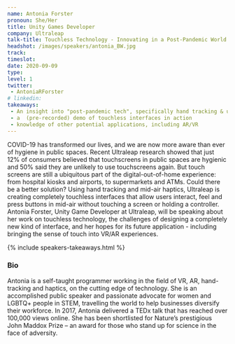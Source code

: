 ```yaml
---
name: Antonia Forster
pronoun: She/Her
title: Unity Games Developer 
company: Ultraleap
talk-title: Touchless Technology - Innovating in a Post-Pandemic World
headshot: /images/speakers/antonia_BW.jpg
track: 
timeslot: 
date: 2020-09-09
type: 
level: 1
twitter:
 - AntoniaRForster
# linkedin: 
takeaways:
 - An insight into "post-pandemic tech", specifically hand tracking & ultrasonic, mid-air haptics
 - a  (pre-recorded) demo of touchless interfaces in action
 - knowledge of other potential applications, including AR/VR
---
```


<p>COVID-19 has transformed our lives, and we are now more aware than ever of hygiene in public spaces. Recent Ultraleap research showed that just 12% of consumers believed that touchscreens in public spaces are hygienic and 50% said they are unlikely to use touchscreens again. But touch screens are still a ubiquitous part of the digital-out-of-home experience: from hospital kiosks and airports, to supermarkets and ATMs. Could there be a better solution? Using hand tracking and mid-air haptics, Ultraleap is creating completely touchless interfaces that allow users interact, feel and press buttons in mid-air without touching a screen or holding a controller. Antonia Forster, Unity Game Developer at Ultraleap, will be speaking about her work on touchless technology, the challenges of designing a completely new kind of interface, and her hopes for its future application - including bringing the sense of touch into VR/AR experiences.</p>

{% include speakers-takeaways.html %}

<h3>Bio</h3>
<p>Antonia is a self-taught programmer working in the field of VR, AR, hand-tracking and haptics, on the cutting edge of technology. She is an accomplished public speaker and passionate advocate for women and LGBTQ+ people in STEM, travelling the world to help businesses diversify their workforce. In 2017, Antonia delivered a TEDx talk that has reached over 100,000 views online. She has been shortlisted for Nature’s prestigious John Maddox Prize – an award for those who stand up for science in the face of adversity.</p>